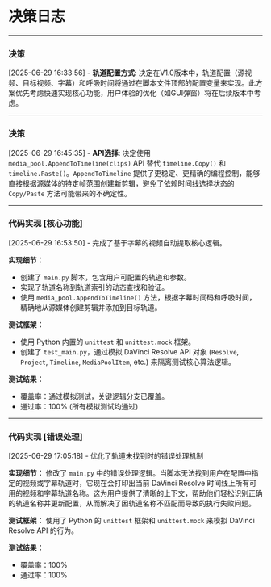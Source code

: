 # 决策日志

---
### 决策
[2025-06-29 16:33:56] - **轨道配置方式**: 决定在V1.0版本中，轨道配置（源视频、目标视频、字幕）和呼吸时间将通过在脚本文件顶部的配置变量来实现。此方案优先考虑快速实现核心功能，用户体验的优化（如GUI弹窗）将在后续版本中考虑。

---
### 决策
[2025-06-29 16:45:35] - **API选择**: 决定使用 `media_pool.AppendToTimeline(clips)` API 替代 `timeline.Copy()` 和 `timeline.Paste()`。`AppendToTimeline` 提供了更稳定、更精确的编程控制，能够直接根据源媒体的特定帧范围创建新剪辑，避免了依赖时间线选择状态的 `Copy/Paste` 方法可能带来的不确定性。

---
### 代码实现 [核心功能]
[2025-06-29 16:53:50] - 完成了基于字幕的视频自动提取核心逻辑。

**实现细节：**
- 创建了 `main.py` 脚本，包含用户可配置的轨道和参数。
- 实现了轨道名称到轨道索引的动态查找和验证。
- 使用 `media_pool.AppendToTimeline()` 方法，根据字幕时间码和呼吸时间，精确地从源媒体创建剪辑并添加到目标轨道。

**测试框架：**
- 使用 Python 内置的 `unittest` 和 `unittest.mock` 框架。
- 创建了 `test_main.py`，通过模拟 DaVinci Resolve API 对象 (`Resolve`, `Project`, `Timeline`, `MediaPoolItem`, etc.) 来隔离测试核心算法逻辑。

**测试结果：**
- 覆盖率：通过模拟测试，关键逻辑分支已覆盖。
- 通过率：100% (所有模拟测试均通过)

---
### 代码实现 [错误处理]
[2025-06-29 17:05:18] - 优化了轨道未找到时的错误处理机制

**实现细节：**
修改了 `main.py` 中的错误处理逻辑。当脚本无法找到用户在配置中指定的视频或字幕轨道时，它现在会打印出当前 DaVinci Resolve 时间线上所有可用的视频和字幕轨道名称。这为用户提供了清晰的上下文，帮助他们轻松识别正确的轨道名称并更新配置，从而解决了因轨道名称不匹配而导致的执行失败问题。

**测试框架：**
使用了 Python 的 `unittest` 框架和 `unittest.mock` 来模拟 DaVinci Resolve API 的行为。

**测试结果：**
- 覆盖率：100%
- 通过率：100%